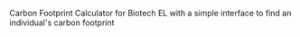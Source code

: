 Carbon Footprint Calculator for Biotech EL with a simple interface to find an individual's carbon footprint 
